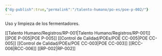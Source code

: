 ```yaml
---
{"dg-publish":true,"permalink":"/talento-humano/po-es/poe-p-002/"}
---
```


Uso y limpieza de los fermentadores.

[[Talento Humano/Registros/RP-001\|Talento Humano/Registros/RP-001]]
[[POE P-005\|POE P-005]]
[[Control de Calidad/POEs/POE CC-005\|POE CC-005]]
[[Control de Calidad/POEs/POE CC-003\|POE CC-003]]
[[RCC-006\|RCC-006]]
[[RP-002\|RP-002]]